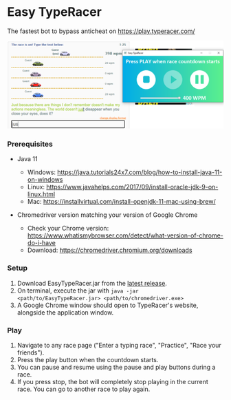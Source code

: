 # Easy TypeRacer

The fastest bot to bypass anticheat on https://play.typeracer.com/

![Example of App Running](https://github.com/xWink/Easy-TypeRacer/blob/master/demo/ETR_Example.png)

### Prerequisites

* Java 11
  - Windows: https://java.tutorials24x7.com/blog/how-to-install-java-11-on-windows
  - Linux: https://www.javahelps.com/2017/09/install-oracle-jdk-9-on-linux.html
  - Mac: https://installvirtual.com/install-openjdk-11-mac-using-brew/

* Chromedriver version matching your version of Google Chrome
  - Check your Chrome version: https://www.whatismybrowser.com/detect/what-version-of-chrome-do-i-have
  - Download: https://chromedriver.chromium.org/downloads

### Setup

1. Download EasyTypeRacer.jar from the [latest release](https://github.com/xWink/Easy-TypeRacer/releases/tag/v1.0).
2. On terminal, execute the jar with `java -jar <path/to/EasyTypeRacer.jar> <path/to/chromedriver.exe>`
3. A Google Chrome window should open to TypeRacer's website, alongside the application window.

### Play
1. Navigate to any race page ("Enter a typing race", "Practice", "Race your friends").
2. Press the play button when the countdown starts.
3. You can pause and resume using the pause and play buttons during a race.
4. If you press stop, the bot will completely stop playing in the current race. You can go to another race to play again.
